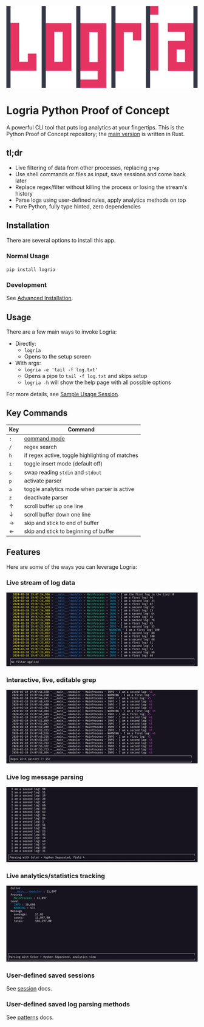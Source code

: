 ![Logria Logo](/resources/branding/logria.svg)

# Logria Python Proof of Concept

A powerful CLI tool that puts log analytics at your fingertips. This is the Python Proof of Concept repository; the [main version](https://github.com/ReagentX/Logria/) is written in Rust.

## tl;dr

- Live filtering of data from other processes, replacing `grep`
- Use shell commands or files as input, save sessions and come back later
- Replace regex/filter without killing the process or losing the stream's history
- Parse logs using user-defined rules, apply analytics methods on top
- Pure Python, fully type hinted, zero dependencies

## Installation

There are several options to install this app.

### Normal Usage

`pip install logria`

### Development

See [Advanced Installation](docs/README.md#advanced-installation).

## Usage

There are a few main ways to invoke Logria:

- Directly:
  - `logria`
  - Opens to the setup screen
- With args:
  - `logria -e 'tail -f log.txt'`
  - Opens a pipe to `tail -f log.txt` and skips setup
  - `logria -h` will show the help page with all possible options

For more details, see [Sample Usage Session](docs/README.md#sample-usage-session).

## Key Commands

| Key | Command |
|--|--|
| `:` | [command mode](docs/commands.md) |
| `/` | regex search |
| `h` | if regex active, toggle highlighting of matches |
| `i` | toggle insert mode (default off) |
| `s` | swap reading `stdin` and `stdout` |
| `p` | activate parser |
| `a` | toggle analytics mode when parser is active |
| `z` | deactivate parser |
| ↑ | scroll buffer up one line |
| ↓ | scroll buffer down one line |
| → | skip and stick to end of buffer |
| ← | skip and stick to beginning of buffer |

## Features

Here are some of the ways you can leverage Logria:

### Live stream of log data

![logria](/resources/screenshots/logria.png)

### Interactive, live, editable grep

![regex](/resources/screenshots/regex.png)

### Live log message parsing

![parser](/resources/screenshots/parser.png)

### Live analytics/statistics tracking

![analytics](/resources/screenshots/analytics.png)

### User-defined saved sessions

See [session](/docs/sessions.md) docs.

### User-defined saved log parsing methods

See [patterns](/docs/patterns.md) docs.

